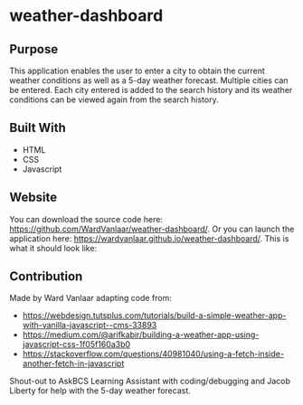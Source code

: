 # weather-dashboard

## Purpose
This application enables the user to enter a city to obtain the current weather conditions as well as a 5-day weather forecast. Multiple cities can be entered. Each city entered is added to the search history and its weather conditions can be viewed again from the search history.

## Built With
* HTML
* CSS
* Javascript

## Website
You can download the source code here: https://github.com/WardVanlaar/weather-dashboard/.
Or you can launch the application here: https://wardvanlaar.github.io/weather-dashboard/.
This is what it should look like:




## Contribution
Made by Ward Vanlaar adapting code from:

* https://webdesign.tutsplus.com/tutorials/build-a-simple-weather-app-with-vanilla-javascript--cms-33893
* https://medium.com/@arifkabir/building-a-weather-app-using-javascript-css-1f05f160a3b0
* https://stackoverflow.com/questions/40981040/using-a-fetch-inside-another-fetch-in-javascript

Shout-out to AskBCS Learning Assistant with coding/debugging and Jacob Liberty for help with the 5-day weather forecast.
